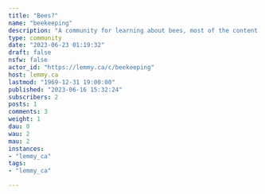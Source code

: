 ```yaml
---
title: "Bees?" 
name: "beekeeping"
description: "A community for learning about bees, most of the content is toward honey bees. But all little buzzers shoild be noted beacuse the honey bee varieties are not the only import bees. Well I guess wasps too, but yellow jackets are already on thin ice. Bee decent and kind, I want this community to increase the number of people that care about our A plus polinators and by extension the enviroment we all share. I know only a little about bees but I always am open to learning more!"
type: community
date: "2023-06-23 01:19:32"
draft: false
nsfw: false
actor_id: "https://lemmy.ca/c/beekeeping"
host: lemmy.ca
lastmod: "1969-12-31 19:00:00"
published: "2023-06-16 15:32:24"
subscribers: 2
posts: 1
comments: 3
weight: 1
dau: 0
wau: 2
mau: 2
instances:
- "lemmy_ca"
tags: 
- "lemmy_ca"

---
```

